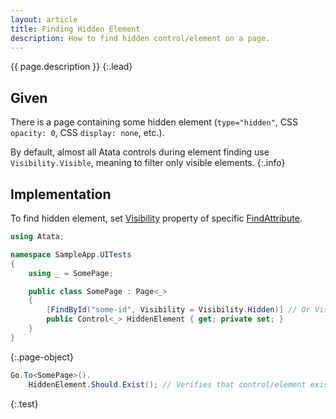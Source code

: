 ```yaml
---
layout: article
title: Finding Hidden Element
description: How to find hidden control/element on a page.
---
```


{{ page.description }}
{:.lead}

## Given

There is a page containing some hidden element (`type="hidden"`, CSS `opacity: 0`, CSS `display: none`, etc.).

By default, almost all Atata controls during element finding use `Visibility.Visible`, meaning to filter only visible elements.
{:.info}

## Implementation

To find hidden element, set [Visibility](/control-search/#visibility) property of specific [FindAttribute](/control-search/#findattribute).

```cs
using Atata;

namespace SampleApp.UITests
{
    using _ = SomePage;

    public class SomePage : Page<_>
    {
        [FindById("some-id", Visibility = Visibility.Hidden)] // Or Visibility.Any to find element regardless of visibility.
        public Control<_> HiddenElement { get; private set; }
    }
}
```
{:.page-object}

```cs
Go.To<SomePage>().
    HiddenElement.Should.Exist(); // Verifies that control/element exists on the DOM of the page.
```
{:.test}